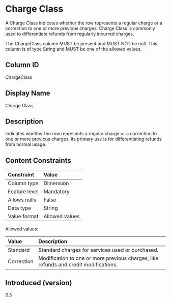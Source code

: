 # Charge Class

A Charge Class indicates whether the row represents a regular charge or a correction to one or more previous charges. Charge Class is commonly used to differentiate refunds from regularly incurred charges.

The ChargeClass column MUST be present and MUST NOT be null. This column is of type String and MUST be one of the allowed values.

## Column ID

ChargeClass

## Display Name

Charge Class

## Description

Indicates whether the row represents a regular charge or a correction to one or more previous charges, its primary use is for differentiating refunds from normal usage.

## Content Constraints

| Constraint      | Value          |
| :-------------- | :------------- |
| Column type     | Dimension      |
| Feature level   | Mandatory      |
| Allows nulls    | False          |
| Data type       | String         |
| Value format    | Allowed values |

Allowed values:

| Value      | Description                          |
| :--------- | :------------------------------------|
| Standard    | Standard charges for services used or purchased. |
| Correction  | Modification to one or more previous charges, like refunds and credit modifications. |

## Introduced (version)

0.5
